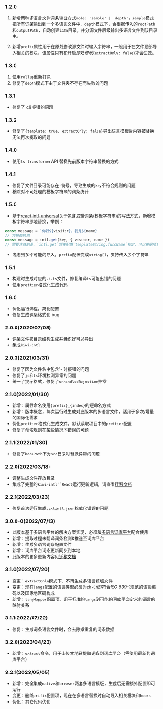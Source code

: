 ### 1.2.0

1. 新增两种多语言文件词条输出方式`mode: 'sample' | 'depth'`，`sample`模式把所有词条输出到一个多语言文件中，`depth`模式下，会根据传入的`rootPath`和`outputPath`，自动创建`i18n`目录，并分源文件层级输出多语言文件到该目录中。

2. 新增`prefix`属性用于在原处修改源文件时输入字符串，一般用于在文件顶部导入相关的模块，该属性只有在开启*原处修改*(`extractOnly: false`)才会生效。

### 1.3.0

1. 使用`rollup`重新打包
2. 修复了`depth`模式下由于文件夹不存在而失败的问题

### 1.3.1

- 修复了 cli 报错的问题

### 1.3.2

- 修复了`{template: true, extractOnly: false}`导出语言模板后内容被替换无法再次提取的问题

### 1.4.0

- 使用`ts transformer`API 替换先前版本字符串替换的方式

### 1.4.1

- 修复了文件目录可能存在`-`符号，导致生成的`key`不符合规则的问题
- 移除对不可处理的模板字符串的词条统计

### 1.5.0

- 基于[react-intl-universal](https://www.npmjs.com/package/react-intl-universal)关于包含*变量*词条(模板字符串)的写法方式，新增模板字符串原地替换，举例：

```js
const message = `你好${visitor}，我是${name}`
// 将被替换成
const message = intl.get(key, { visitor, name })
// 需要注意的是，`intl.get`将由配置`templateString.funcName`指定，可以根据项目不同选择封装适合的函数
```

- 考虑到多个可能的导入，`prefix`配置变成`string[]`，支持传入多个字符串

### 1.5.1

- 构建时生成对应的`.d.ts`文件，修复编译`ts`可能出错的问题
- 使用`prettier`格式化生成代码

### 1.6.0

- 优化运行流程，简化配置
- 修复生成词条格式化 bug

### 2.0.0(2020/07/08)

- 词条文件按目录结构生成并组织好可以导出
- 集成`kiwi-intl`

### 2.0.3(2021/03/31)

- 修复了因为文件名中包含'-'时报错的问题
- 修复了`js`和`ts`环境检测异常的问题
- 统一了提示格式，修复了`unhandledRejection`异常

### 2.1.0(2022/01/30)

- 新增：属性命名使用`{prefix}_{index}`的短命名方式
- 新增：版本概念，每次运行时生成对应版本的多语言文件，适用于多次/增量的国际化需求
- 优化`prettier`格式化生成文件，默认读取项目中的`prettier`配置
- 修复了命名规则在某些情况下错误的问题

### 2.1.1(2022/01/30)

- 修复了`basePath`不为`src`目录时替换异常的问题

### 2.2.0(2022/03/18)

- 调整生成文件存放目录
- 集成了完整的` kiwi-intl``React `运行更新逻辑，请查看[迁移文档](./docs/migrate.md)

### 2.2.1(2022/03/23)

- 修复首次运行生成`.extintl.json`格式化错误的问题

### 3.0.0-0(2022/07/13)

- 此版本基于多语言平台的解决方案实现，必须和[多语言词库平台](https://github.com/hjfruit/xiazhi)配合使用
- 新增：提取过程未翻译词条检测&推送至词库平台
- 新增：生成多语言词条配置文件
- 新增：词库平台词条更新同步到本地
- 此版本的更多更新内容见[迁移文档](./docs/migrate-v3.0.md.md)

### 3.1.0(2022/07/20)

- 变更：`extractOnly`模式下，不再生成多语言模版文件
- 变更：现在`langs`配置的语言类型必须为`zh-CN`即符合*ISO 639-1*规范的语言编码以及国家地区码构成
- 新增：`langMapper`配置项，用于标准的`langs`到可能的词库平台定义的语言的映射关系

### 3.1.1(2022/07/22)

- 修复：生成词条语言文件时，会去除掉重复的词条数据

### 3.2.0(2023/04/23)

- 新增：`extract`命令，用于上传本地已提取词条到词库平台（需使用最新的词库平台）

### 3.2.1(2023/05/05)

- 新增：完全集成`native`和`browser`两套多语言模版，生成后无需额外配置即可运行
- 变更：删除`prifix`配置项，现在在多语言替换时自动导入相关模块和`hooks`
- 优化：其它代码优化
